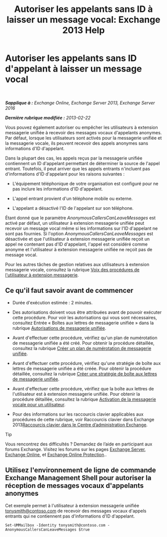 ﻿---
title: 'Autoriser les appelants sans ID à laisser un message vocal: Exchange 2013 Help'
TOCTitle: Autoriser les appelants sans ID d'appelant à laisser un message vocal
ms:assetid: 51367d98-e17c-4bcf-8b14-208bd1ac3af0
ms:mtpsurl: https://technet.microsoft.com/fr-fr/library/Bb232040(v=EXCHG.150)
ms:contentKeyID: 50478182
ms.date: 05/23/2018
mtps_version: v=EXCHG.150
ms.translationtype: MT
---

# Autoriser les appelants sans ID d'appelant à laisser un message vocal

 

_**Sapplique à :** Exchange Online, Exchange Server 2013, Exchange Server 2016_

_**Dernière rubrique modifiée :** 2013-02-22_

Vous pouvez également autoriser ou empêcher les utilisateurs à extension messagerie unifiée à recevoir des messages vocaux d'appelants anonymes. Par défaut, lorsque les utilisateurs sont activés pour la messagerie unifiée et la messagerie vocale, ils peuvent recevoir des appels anonymes sans informations d'ID d'appelant.

Dans la plupart des cas, les appels reçus par la messagerie unifiée contiennent un ID d'appelant permettant de déterminer la source de l'appel entrant. Toutefois, il peut arriver que les appels entrants n'incluent pas d'informations d'ID d'appelant pour les raisons suivantes :

  - L'équipement téléphonique de votre organisation est configuré pour ne pas inclure les informations d'ID d'appelant.

  - L'appel entrant provient d'un téléphone mobile ou externe.

  - L'appelant a désactivé l'ID de l'appelant sur son téléphone.

Étant donné que le paramètre *AnonymousCallersCanLeaveMessages* est activé par défaut, un utilisateur à extension messagerie unifiée peut recevoir un message vocal même si les informations sur l'ID d'appelant ne sont pas fournies. Si l'option *AnonymousCallersCanLeaveMessages* est désactivée et que l'utilisateur à extension messagerie unifiée reçoit un appel ne contenant pas d'ID d'appelant, l'appel est considéré comme anonyme et l'utilisateur à extension messagerie unifiée ne reçoit pas de message vocal.

Pour les autres tâches de gestion relatives aux utilisateurs à extension messagerie vocale, consultez la rubrique [Voix des procédures de l'utilisateur à extension messagerie](voice-mail-enabled-user-procedures-exchange-2013-help.md).

## Ce qu'il faut savoir avant de commencer

  - Durée d'exécution estimée : 2 minutes.

  - Des autorisations doivent vous être attribuées avant de pouvoir exécuter cette procédure. Pour voir les autorisations qui vous sont nécessaires, consultez Entrée « Boîtes aux lettres de messagerie unifiée » dans la rubrique [Autorisations de messagerie unifiée](unified-messaging-permissions-exchange-2013-help.md).

  - Avant d'effectuer cette procédure, vérifiez qu'un plan de numérotation de messagerie unifiée a été créé. Pour obtenir la procédure détaillée, consultez la rubrique [Créer un plan de numérotation de messagerie unifiée](create-a-um-dial-plan-exchange-2013-help.md).

  - Avant d'effectuer cette procédure, vérifiez qu'une stratégie de boîte aux lettres de messagerie unifiée a été créée. Pour obtenir la procédure détaillée, consultez la rubrique [Créer une stratégie de boîte aux lettres de messagerie unifiée](create-a-um-mailbox-policy-exchange-2013-help.md).

  - Avant d'effectuer cette procédure, vérifiez que la boîte aux lettres de l'utilisateur est à extension messagerie unifiée. Pour obtenir la procédure détaillée, consultez la rubrique [Activation de la messagerie vocale pour un utilisateur](enable-a-user-for-voice-mail-exchange-2013-help.md).

  - Pour des informations sur les raccourcis clavier applicables aux procédures de cette rubrique, voir Raccourcis clavier dans Exchange 2013[Raccourcis clavier dans le Centre d’administration Exchange](keyboard-shortcuts-in-the-exchange-admin-center-exchange-online-protection-help.md).

> [!TIP]
> Vous rencontrez des difficultés ? Demandez de l’aide en participant aux forums Exchange. Visitez les forums sur les pages <a href="https://go.microsoft.com/fwlink/p/?linkid=60612">Exchange Server</a>, <a href="https://go.microsoft.com/fwlink/p/?linkid=267542">Exchange Online</a>, et <a href="https://go.microsoft.com/fwlink/p/?linkid=285351">Exchange Online Protection</a>..


## Utilisez l'environnement de ligne de commande Exchange Management Shell pour autoriser la réception de messages vocaux d'appelants anonymes

Cet exemple permet à l'utilisateur à extension messagerie unifiée tonysmith@contoso.com de recevoir des messages vocaux d'appels entrants qui ne contiennent pas d'informations d'ID d'appelant.

    Set-UMMailbox -Identity tonysmith@contoso.com -AnonymousCallersCanLeaveMessages $true

